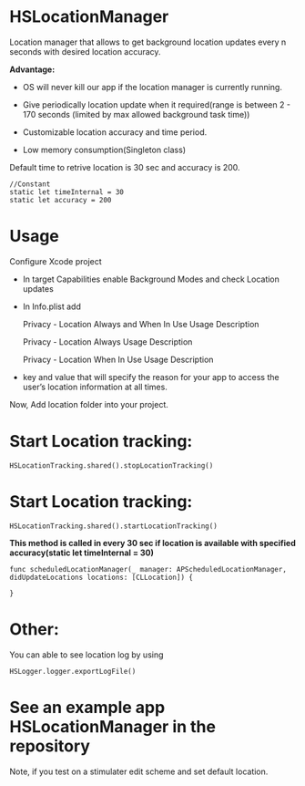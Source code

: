 # HSLocationManager

Location manager that allows to get background location updates every n seconds with desired location accuracy.

**Advantage:**

 - OS will never kill our app if the location manager is currently running.

 - Give periodically location update when it required(range is between 2 - 170 seconds (limited by max allowed background task time))

 - Customizable location accuracy and time period.

 - Low memory consumption(Singleton class)


Default time to retrive location is 30 sec and accuracy is 200. 

    //Constant
    static let timeInternal = 30
    static let accuracy = 200

# Usage
Configure Xcode project

 - In target Capabilities enable Background Modes and check Location updates

 - In Info.plist add 

    Privacy - Location Always and When In Use Usage Description

    Privacy - Location Always Usage Description

    Privacy - Location When In Use Usage Description

 - key and value that will specify the reason for your app to access the user’s location information at all times.


Now, Add location folder into your project.

# Start Location tracking:

    HSLocationTracking.shared().stopLocationTracking()
    
    
    
# Start Location tracking:

    HSLocationTracking.shared().startLocationTracking()
    
**This method is called in every 30 sec if location is available with specified accuracy(static let timeInternal = 30)**

    func scheduledLocationManager(_ manager: APScheduledLocationManager, didUpdateLocations locations: [CLLocation]) {

    }

# Other:    
You can able to see location log by using 

    HSLogger.logger.exportLogFile()
    
# See an example app HSLocationManager in the repository

Note, if you test on a stimulater edit scheme and set default location.
